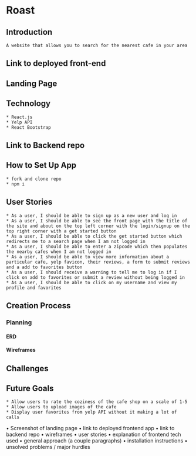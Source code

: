 # Roast
## Introduction
    A website that allows you to search for the nearest cafe in your area
## Link to deployed front-end
## Landing Page
## Technology
    * React.js
    * Yelp API
    * React Bootstrap
## Link to Backend repo

## How to Set Up App
    * fork and clone repo
    * npm i
## User Stories
    * As a user, I should be able to sign up as a new user and log in
    * As a user, I should be able to see the front page with the title of the site and about on the top left corner with the login/signup on the top right corner with a get started button
    * As a user, I should be able to click the get started button which redirects me to a search page when I am not logged in
    * As a user, I should be able to enter a zipcode which then populates the nearby cafes when I am not logged in
    * As a user, I should be able to view more information about a particular cafe, yelp favicon, their reviews, a form to submit reviews and a add to favorites button
    * As a user, I should receive a warning to tell me to log in if I click on add to favorites or submit a review without being logged in
    * As a user, I should be able to click on my username and view my profile and favorites
## Creation Process
### Planning
#### ERD
#### Wireframes
## Challenges
## Future Goals
    * Allow users to rate the coziness of the cafe shop on a scale of 1-5
    * Allow users to upload images of the cafe
    * Display user favorites from yelp API without it making a lot of calls

• Screenshot of landing page
• link to deployed frontend app
• link to backend repo
• wireframes
• user stories
• explanation of frontend tech used
• general approach (a couple paragraphs)
• installation instructions
• unsolved problems / major hurdles